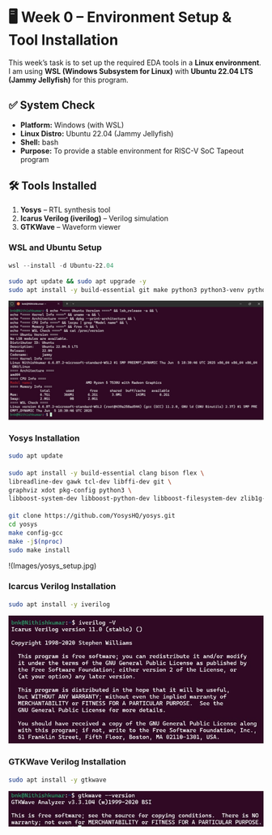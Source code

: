 # 🖥️ Week 0 – Environment Setup & Tool Installation  

This week’s task is to set up the required EDA tools in a **Linux environment**.  
I am using **WSL (Windows Subsystem for Linux)** with **Ubuntu 22.04 LTS (Jammy Jellyfish)** for this program.  

## ✅ System Check  

- **Platform:** Windows (with WSL)  
- **Linux Distro:** Ubuntu 22.04 (Jammy Jellyfish)  
- **Shell:** bash  
- **Purpose:** To provide a stable environment for RISC-V SoC Tapeout program

## 🛠️ Tools Installed  

1. **Yosys** – RTL synthesis tool  
2. **Icarus Verilog (iverilog)** – Verilog simulation  
3. **GTKWave** – Waveform viewer

### WSL and Ubuntu Setup

```powershell
wsl --install -d Ubuntu-22.04
```
```bash
sudo apt update && sudo apt upgrade -y
sudo apt install -y build-essential git make python3 python3-venv python3-pip pkg-config curl wget
```
![Ubuntu WSL System Info](Images/WSL_ubuntu_setup.jpg)

### Yosys Installation

```bash
sudo apt update

sudo apt install -y build-essential clang bison flex \
libreadline-dev gawk tcl-dev libffi-dev git \
graphviz xdot pkg-config python3 \
libboost-system-dev libboost-python-dev libboost-filesystem-dev zlib1g-dev

git clone https://github.com/YosysHQ/yosys.git
cd yosys
make config-gcc
make -j$(nproc)
sudo make install
```
!(Images/yosys_setup.jpg)

### Icarcus Verilog Installation
```bash
sudo apt install -y iverilog
```
![Iverlog Installation Status](Images/iverilog_setup.jpg)

### GTKWave Verilog Installation

```bash
sudo apt install -y gtkwave
```
![GTKWave Installation Status](Images/gtkwave_setup.jpg)

